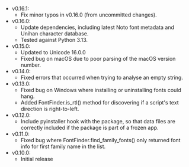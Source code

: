 - v0.16.1:
  - Fix minor typos in v0.16.0 (from uncommitted changes).
- v0.16.0:
  - Update dependencies, including latest Noto font metadata and Unihan character database.
  - Tested against Python 3.13.
- v0.15.0:
  - Updated to Unicode 16.0.0
  - Fixed bug on macOS due to poor parsing of the macOS version number.
- v0.14.0:
  - Fixed errors that occurred when trying to analyse an empty string.
- v0.13.0:
  - Fixed bug on Windows where installing or uninstalling fonts could hang.
  - Added FontFinder.is_rtl() method for discovering if a script's text direction is right-to-left.
- v0.12.0:
  - Include pyinstaller hook with the package, so that data files are correctly included if the package is part
    of a frozen app.
- v0.11.0:
  - Fixed bug where FontFinder.find_family_fonts() only returned font info for first family name in the list.
- v0.10.0:
  - Initial release
